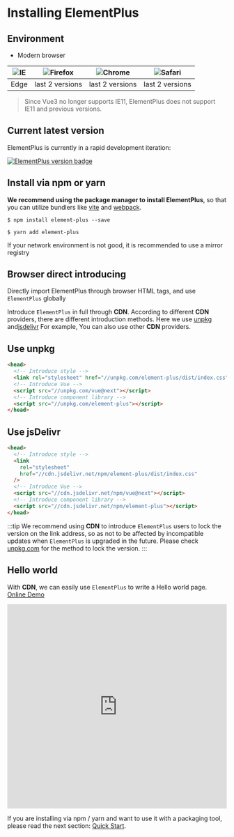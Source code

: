 # Installing ElementPlus

## Environment

- Modern browser

| ![IE](https://cdn.jsdelivr.net/npm/@browser-logos/edge/edge_32x32.png) | ![Firefox](https://cdn.jsdelivr.net/npm/@browser-logos/firefox/firefox_32x32.png) | ![Chrome](https://cdn.jsdelivr.net/npm/@browser-logos/chrome/chrome_32x32.png) | ![Safari](https://cdn.jsdelivr.net/npm/@browser-logos/safari/safari_32x32.png) |
| ---------------------------------------------------------------------- | --------------------------------------------------------------------------------- | ------------------------------------------------------------------------------ | ------------------------------------------------------------------------------ |
| Edge                                                                   | last 2 versions                                                                   | last 2 versions                                                                | last 2 versions                                                                |

> Since Vue3 no longer supports IE11, ElementPlus does not support IE11 and previous
> versions.

## Current latest version

ElementPlus is currently in a rapid development iteration:

[![ElementPlus version badge](https://img.shields.io/npm/v/element-plus.svg?style=flat-square)](https://www.npmjs.org/package/element-plus)

## Install via npm or yarn

**We recommend using the package manager to install ElementPlus**,
so that you can utilize bundlers like [vite](https://vitejs.dev) and
[webpack](https://webpack.js.org/).

```shell
$ npm install element-plus --save
```

```shell
$ yarn add element-plus
```

If your network environment is not good, it is recommended to use a mirror registry

## Browser direct introducing

Directly import ElementPlus through browser HTML tags, and use `ElementPlus` globally

Introduce `ElementPlus` in full through **CDN**. According to different **CDN**
providers, there are different introduction methods. Here we use
[unpkg](https://unpkg.com) and[jsdelivr](https://jsdelivr.com) For example,
You can also use other **CDN** providers.

## Use unpkg

```html
<head>
  <!-- Introduce style -->
  <link rel="stylesheet" href="//unpkg.com/element-plus/dist/index.css" />
  <!-- Introduce Vue -->
  <script src="//unpkg.com/vue@next"></script>
  <!-- Introduce component library -->
  <script src="//unpkg.com/element-plus"></script>
</head>
```

## Use jsDelivr

```html
<head>
  <!-- Introduce style -->
  <link
    rel="stylesheet"
    href="//cdn.jsdelivr.net/npm/element-plus/dist/index.css"
  />
  <!-- Introduce Vue -->
  <script src="//cdn.jsdelivr.net/npm/vue@next"></script>
  <!-- Introduce component library -->
  <script src="//cdn.jsdelivr.net/npm/element-plus"></script>
</head>
```

:::tip
We recommend using **CDN** to introduce `ElementPlus` users to lock the version
on the link address, so as not to be affected by incompatible updates when `ElementPlus`
is upgraded in the future. Please check [unpkg.com](https://unpkg.com) for
the method to lock the version.
:::

## Hello world

With **CDN**, we can easily use `ElementPlus` to
write a Hello world page. [Online Demo](https://codepen.io/iamkun/pen/YzWMaVr)

<iframe height="469" style="width: 100%;" scrolling="no" title="YzWMaVr" src="https://codepen.io/iamkun/embed/YzWMaVr?height=469&theme-id=light&default -tab=html,result" frameborder="no" loading="lazy" allowtransparency="true" allowfullscreen="true">
  See the Pen <a href='https://codepen.io/iamkun/pen/YzWMaVr'>YzWMaVr</a> by iamkun
  (<a href='https://codepen.io/iamkun'>@iamkun</a>) on <a href='https://codepen.io'>CodePen</a>.
</iframe>

If you are installing via npm / yarn and want to use it with
a packaging tool, please read the
next section: [Quick Start](/#/en-US/component/quickstart).
